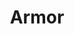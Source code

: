 ---
layout: default
title: Armor
nav_order: 1
has_toc: true
has_children: false
parent: Gear Analysis
---